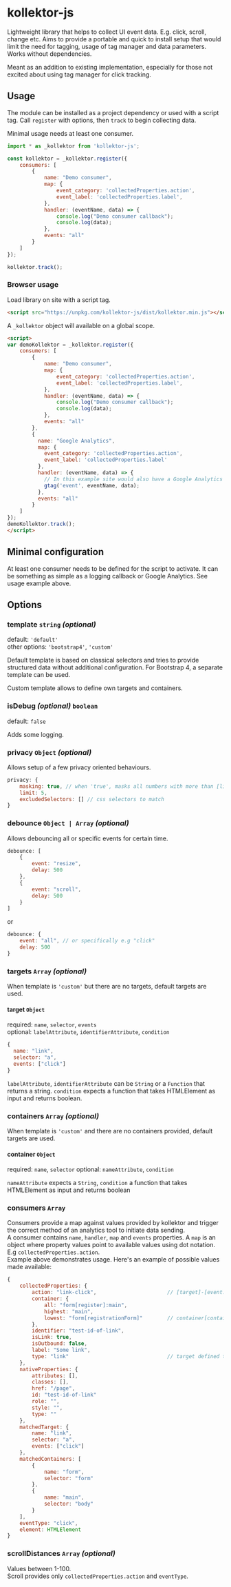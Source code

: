# kollektor-js

Lightweight library that helps to collect UI event data. E.g. click, scroll, change etc. Aims to provide a portable and quick to install setup that would limit the need for tagging, usage of tag manager and data parameters. Works without dependencies.

Meant as an addition to existing implementation, especially for those not excited about using tag manager for click tracking.

## Usage

The module can be installed as a project dependency or used with a script tag. Call `register` with options, then `track` to begin collecting data.

Minimal usage needs at least one consumer.

``` js
import * as _kollektor from 'kollektor-js';

const kollektor = _kollektor.register({
    consumers: [
        {
            name: "Demo consumer",
            map: {
                event_category: 'collectedProperties.action',
                event_label: 'collectedProperties.label',
            },
            handler: (eventName, data) => {
                console.log("Demo consumer callback");
                console.log(data);
            },
            events: "all"
        }
    ]
});

kollektor.track();
```

### Browser usage

Load library on site with a script tag.

```html
<script src="https://unpkg.com/kollektor-js/dist/kollektor.min.js"></script>
```

A `_kollektor` object will available on a global scope.

```html
<script>
var demoKollektor = _kollektor.register({
    consumers: [
        {
            name: "Demo consumer",
            map: {
                event_category: 'collectedProperties.action',
                event_label: 'collectedProperties.label',
            },
            handler: (eventName, data) => {
                console.log("Demo consumer callback");
                console.log(data);
            },
            events: "all"
        },
        {
          name: "Google Analytics",
          map: {
            event_category: 'collectedProperties.action',
            event_label: 'collectedProperties.label'
          },
          handler: (eventName, data) => {
            // In this example site would also have a Google Analytics global site tag (gtag.js)
            gtag('event', eventName, data);
          },
          events: "all"
        }
    ]
});
demoKollektor.track();
</script>
```

## Minimal configuration

At least one consumer needs to be defined for the script to activate. It can be something as simple as a logging callback or Google Analytics. See usage example above.

## Options

### template `string` *(optional)*

default: `'default'`  
other options: `'bootstrap4'`, `'custom'`  

Default template is based on classical selectors and tries to provide structured data without additional configuration. For Bootstrap 4, a separate template can be used.

Custom template allows to define own targets and containers.

### isDebug *(optional)* `boolean`

default: `false`  

Adds some logging.

### privacy `Object` *(optional)*

Allows setup of a few privacy oriented behaviours.

```js
privacy: {
    masking: true, // when 'true', masks all numbers with more than [limit] digits with 'n'. E.g 'sensitive123456' -> 'sensitivennnnnn'
    limit: 5,
    excludedSelectors: [] // css selectors to match
}
```

### debounce `Object | Array` *(optional)*

Allows debouncing all or specific events for certain time.

```js
debounce: [
    {
        event: "resize",
        delay: 500
    },
    {
        event: "scroll",
        delay: 500
    }
]
```

or

```js
debounce: {
    event: "all", // or specifically e.g "click"
    delay: 500
}
```

### targets `Array` *(optional)*

When template is `'custom'` but there are no targets, default targets are used.

#### target `Object`

required: `name`, `selector`, `events`  
optional: `labelAttribute`, `identifierAttribute`, `condition`

  ```js
  {
    name: "link",
    selector: "a",
    events: ["click"]
  }
  ```
  
`labelAttribute`, `identifierAttribute` can be `String` or a `Function` that returns a string.
`condition` expects a function that takes HTMLElement as input and returns boolean.

### containers `Array` *(optional)*

When template is `'custom'` and there are no containers provided, default targets are used.

#### container `Object`

required: `name`, `selector`
optional: `nameAttribute`, `condition`

`nameAttribute` expects a `String`, `condition` a function that takes HTMLElement as input and returns boolean

### consumers `Array`

Consumers provide a map against values provided by kollektor and trigger the correct method of an analytics tool to initiate data sending.  
A consumer contains `name`, `handler`, `map` and `events` properties. A `map` is an object where property values point to available values using dot notation. E.g `collectedProperties.action`.  
Example above demonstrates usage.
Here's an example of possible values made available:

```js
{
    collectedProperties: {
        action: "link-click",                       // [target]-[event.type]
        container: {
            all: "form[register]:main",
            highest: "main",
            lowest: "form[registrationForm]"        // container[containerName], form had id "registrationForm"
        },
        identifier: "test-id-of-link",
        isLink: true,
        isOutbound: false,
        label: "Some link",
        type: "link"                                // target defined type
    },
    nativeProperties: {
        attributes: [],
        classes: [],
        href: "/page",
        id: "test-id-of-link"
        role: "",
        style: "",
        type: ""
    },
    matchedTarget: {
        name: "link",
        selector: "a",
        events: ["click"]
    },
    matchedContainers: [
        {
            name: "form",
            selector: "form"
        },
        {
            name: "main",
            selector: "body"
        }
    ],
    eventType: "click",
    element: HTMLElement
}
```

### scrollDistances `Array` *(optional)*

Values between 1-100.  
Scroll provides only `collectedProperties.action` and `eventType`.
